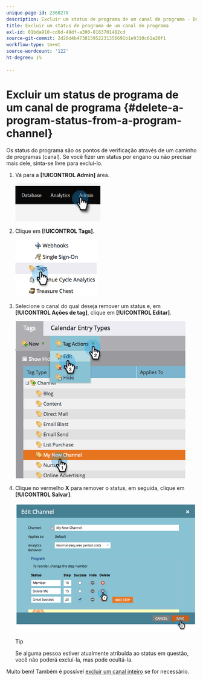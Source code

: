 ```yaml
---
unique-page-id: 2360278
description: Excluir um status de programa de um canal de programa - Documentação do Marketo - Documentação do produto
title: Excluir um status de programa de um canal de programa
exl-id: 01bda910-cd6d-49df-a300-8163701482cd
source-git-commit: 2d28d4b473815952231356691b1e9310c61a20f1
workflow-type: tm+mt
source-wordcount: '122'
ht-degree: 1%

---
```


# Excluir um status de programa de um canal de programa {#delete-a-program-status-from-a-program-channel}

Os status do programa são os pontos de verificação através de um caminho de programas (canal). Se você fizer um status por engano ou não precisar mais dele, sinta-se livre para excluí-lo.

1. Vá para a **[!UICONTROL Admin]** área.

   ![](assets/delete-a-program-status-from-a-program-channel-1.png)

1. Clique em **[!UICONTROL Tags]**.

   ![](assets/delete-a-program-status-from-a-program-channel-2.png)

1. Selecione o canal do qual deseja remover um status e, em **[!UICONTROL Ações de tag]**, clique em **[!UICONTROL Editar]**.

   ![](assets/delete-a-program-status-from-a-program-channel-3.png)

1. Clique no vermelho **X** para remover o status, em seguida, clique em **[!UICONTROL Salvar]**.

   ![](assets/delete-a-program-status-from-a-program-channel-4.png)

   >[!TIP]
   >
   >Se alguma pessoa estiver atualmente atribuída ao status em questão, você não poderá excluí-la, mas pode ocultá-la.

Muito bem! Também é possível [excluir um canal inteiro](/help/marketo/product-docs/administration/tags/delete-a-program-channel.md) se for necessário.
